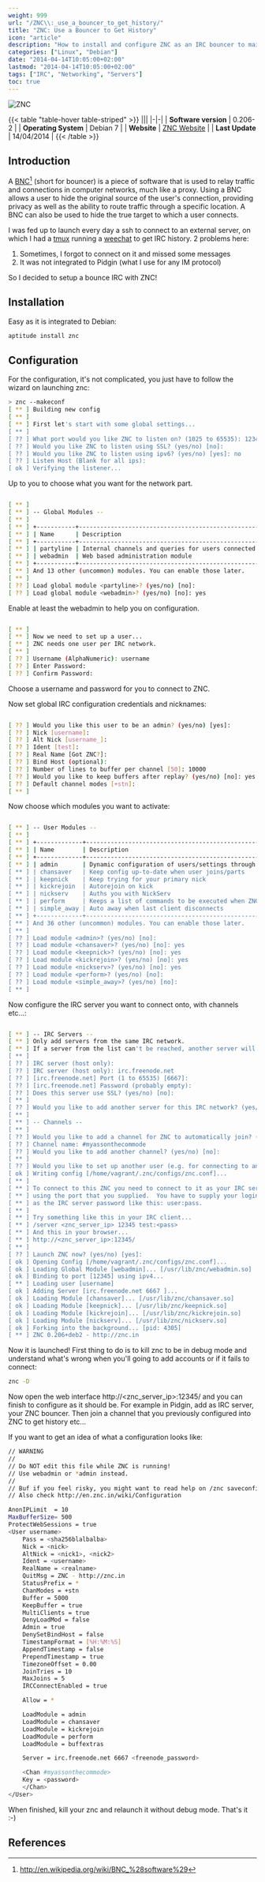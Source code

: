 ```yaml
---
weight: 999
url: "/ZNC\\:_use_a_bouncer_to_get_history/"
title: "ZNC: Use a Bouncer to Get History"
icon: "article"
description: "How to install and configure ZNC as an IRC bouncer to maintain connection and keep history when you're offline."
categories: ["Linux", "Debian"]
date: "2014-04-14T10:05:00+02:00"
lastmod: "2014-04-14T10:05:00+02:00"
tags: ["IRC", "Networking", "Servers"]
toc: true
---
```


![ZNC](/images/znc.png)

{{< table "table-hover table-striped" >}}
|||
|-|-|
| **Software version** | 0.206-2 |
| **Operating System** | Debian 7 |
| **Website** | [ZNC Website](https://wiki.znc.in/ZNC) |
| **Last Update** | 14/04/2014 |
{{< /table >}}

## Introduction

A [BNC](https://en.wikipedia.org/wiki/BNC_%28software%29)[^1] (short for bouncer) is a piece of software that is used to relay traffic and connections in computer networks, much like a proxy. Using a BNC allows a user to hide the original source of the user's connection, providing privacy as well as the ability to route traffic through a specific location. A BNC can also be used to hide the true target to which a user connects.

I was fed up to launch every day a ssh to connect to an external server, on which I had a [tmux](./tmux_:_le_multiplexeur_de_terminal_remplaçant_de_screen.html) running a [weechat](./weechat_:_a_user_friendly_irc_client.html) to get IRC history. 2 problems here:

1. Sometimes, I forgot to connect on it and missed some messages
2. It was not integrated to Pidgin (what I use for any IM protocol)

So I decided to setup a bounce IRC with ZNC!

## Installation

Easy as it is integrated to Debian:

```bash
aptitude install znc
```

## Configuration

For the configuration, it's not complicated, you just have to follow the wizard on launching znc:

```bash
> znc --makeconf
[ ** ] Building new config
[ ** ]
[ ** ] First let's start with some global settings...
[ ** ]
[ ?? ] What port would you like ZNC to listen on? (1025 to 65535): 12345
[ ?? ] Would you like ZNC to listen using SSL? (yes/no) [no]:
[ ?? ] Would you like ZNC to listen using ipv6? (yes/no) [yes]: no
[ ?? ] Listen Host (Blank for all ips):
[ ok ] Verifying the listener...
```

Up to you to choose what you want for the network part.

```bash

[ ** ]
[ ** ] -- Global Modules --
[ ** ]
[ ** ] +-----------+----------------------------------------------------------+
[ ** ] | Name      | Description                                              |
[ ** ] +-----------+----------------------------------------------------------+
[ ** ] | partyline | Internal channels and queries for users connected to znc |
[ ** ] | webadmin  | Web based administration module                          |
[ ** ] +-----------+----------------------------------------------------------+
[ ** ] And 13 other (uncommon) modules. You can enable those later.
[ ** ]
[ ?? ] Load global module <partyline>? (yes/no) [no]:
[ ?? ] Load global module <webadmin>? (yes/no) [no]: yes
```

Enable at least the webadmin to help you on configuration.

```bash

[ ** ]
[ ** ] Now we need to set up a user...
[ ** ] ZNC needs one user per IRC network.
[ ** ]
[ ?? ] Username (AlphaNumeric): username
[ ?? ] Enter Password:
[ ?? ] Confirm Password:
```

Choose a username and password for you to connect to ZNC.

Now set global IRC configuration credentials and nicknames:

```bash

[ ?? ] Would you like this user to be an admin? (yes/no) [yes]:
[ ?? ] Nick [username]:
[ ?? ] Alt Nick [username_]:
[ ?? ] Ident [test]:
[ ?? ] Real Name [Got ZNC?]:
[ ?? ] Bind Host (optional):
[ ?? ] Number of lines to buffer per channel [50]: 10000
[ ?? ] Would you like to keep buffers after replay? (yes/no) [no]: yes
[ ?? ] Default channel modes [+stn]:
[ ** ]
```

Now choose which modules you want to activate:

```bash

[ ** ] -- User Modules --
[ ** ]
[ ** ] +-------------+------------------------------------------------------------------------------------------------------------+
[ ** ] | Name        | Description                                                                                                |
[ ** ] +-------------+------------------------------------------------------------------------------------------------------------+
[ ** ] | admin       | Dynamic configuration of users/settings through IRC. Allows editing only yourself if you're not ZNC admin. |
[ ** ] | chansaver   | Keep config up-to-date when user joins/parts                                                               |
[ ** ] | keepnick    | Keep trying for your primary nick                                                                          |
[ ** ] | kickrejoin  | Autorejoin on kick                                                                                         |
[ ** ] | nickserv    | Auths you with NickServ                                                                                    |
[ ** ] | perform     | Keeps a list of commands to be executed when ZNC connects to IRC.                                          |
[ ** ] | simple_away | Auto away when last client disconnects                                                                     |
[ ** ] +-------------+------------------------------------------------------------------------------------------------------------+
[ ** ] And 36 other (uncommon) modules. You can enable those later.
[ ** ]
[ ?? ] Load module <admin>? (yes/no) [no]:
[ ?? ] Load module <chansaver>? (yes/no) [no]: yes
[ ?? ] Load module <keepnick>? (yes/no) [no]: yes
[ ?? ] Load module <kickrejoin>? (yes/no) [no]: yes
[ ?? ] Load module <nickserv>? (yes/no) [no]: yes
[ ?? ] Load module <perform>? (yes/no) [no]:
[ ?? ] Load module <simple_away>? (yes/no) [no]:
[ ** ]
```

Now configure the IRC server you want to connect onto, with channels etc...:

```bash

[ ** ] -- IRC Servers --
[ ** ] Only add servers from the same IRC network.
[ ** ] If a server from the list can't be reached, another server will be used.
[ ** ]
[ ?? ] IRC server (host only):
[ ?? ] IRC server (host only): irc.freenode.net
[ ?? ] [irc.freenode.net] Port (1 to 65535) [6667]:
[ ?? ] [irc.freenode.net] Password (probably empty):
[ ?? ] Does this server use SSL? (yes/no) [no]:
[ ** ]
[ ?? ] Would you like to add another server for this IRC network? (yes/no) [no]:
[ ** ]
[ ** ] -- Channels --
[ ** ]
[ ?? ] Would you like to add a channel for ZNC to automatically join? (yes/no) [yes]:
[ ?? ] Channel name: #myassonthecommode
[ ?? ] Would you like to add another channel? (yes/no) [no]:
[ ** ]
[ ?? ] Would you like to set up another user (e.g. for connecting to another network)? (yes/no) [no]:
[ ok ] Writing config [/home/vagrant/.znc/configs/znc.conf]...
[ ** ]
[ ** ] To connect to this ZNC you need to connect to it as your IRC server
[ ** ] using the port that you supplied.  You have to supply your login info
[ ** ] as the IRC server password like this: user:pass.
[ ** ]
[ ** ] Try something like this in your IRC client...
[ ** ] /server <znc_server_ip> 12345 test:<pass>
[ ** ] And this in your browser...
[ ** ] http://<znc_server_ip>:12345/
[ ** ]
[ ?? ] Launch ZNC now? (yes/no) [yes]:
[ ok ] Opening Config [/home/vagrant/.znc/configs/znc.conf]...
[ ok ] Loading Global Module [webadmin]... [/usr/lib/znc/webadmin.so]
[ ok ] Binding to port [12345] using ipv4...
[ ** ] Loading user [username]
[ ok ] Adding Server [irc.freenode.net 6667 ]...
[ ok ] Loading Module [chansaver]... [/usr/lib/znc/chansaver.so]
[ ok ] Loading Module [keepnick]... [/usr/lib/znc/keepnick.so]
[ ok ] Loading Module [kickrejoin]... [/usr/lib/znc/kickrejoin.so]
[ ok ] Loading Module [nickserv]... [/usr/lib/znc/nickserv.so]
[ ok ] Forking into the background... [pid: 4305]
[ ** ] ZNC 0.206+deb2 - http://znc.in
```

Now it is launched! First thing to do is to kill znc to be in debug mode and understand what's wrong when you'll going to add accounts or if it fails to connect:

```bash
znc -D
```

Now open the web interface http://<znc_server_ip>:12345/ and you can finish to configure as it should be. For example in Pidgin, add as IRC server, your ZNC bouncer. Then join a channel that you previously configured into ZNC to get history etc...

If you want to get an idea of what a configuration looks like:

```bash {linenos=table,hl_lines=["12-17","43-47"]}
// WARNING
//
// Do NOT edit this file while ZNC is running!
// Use webadmin or *admin instead.
//
// Buf if you feel risky, you might want to read help on /znc saveconfig and /znc rehash.
// Also check http://en.znc.in/wiki/Configuration

AnonIPLimit  = 10
MaxBufferSize= 500
ProtectWebSessions = true
<User username>
	Pass = <sha256blalbalba>
	Nick = <nick>
	AltNick = <nick1>, <nick2>
	Ident = <username>
	RealName = <realname>
	QuitMsg = ZNC - http://znc.in
	StatusPrefix = *
	ChanModes = +stn
	Buffer = 5000
	KeepBuffer = true
	MultiClients = true
	DenyLoadMod = false
	Admin = true
	DenySetBindHost = false
	TimestampFormat = [%H:%M:%S]
	AppendTimestamp = false
	PrependTimestamp = true
	TimezoneOffset = 0.00
	JoinTries = 10
	MaxJoins = 5
	IRCConnectEnabled = true

	Allow = *

	LoadModule = admin
	LoadModule = chansaver
	LoadModule = kickrejoin
	LoadModule = perform
	LoadModule = buffextras

	Server = irc.freenode.net 6667 <freenode_password>

	<Chan #myassonthecommode>
	Key = <password>
	</Chan>
</User>
```

When finished, kill your znc and relaunch it without debug mode. That's it :-)

## References

[^1]: http://en.wikipedia.org/wiki/BNC_%28software%29
